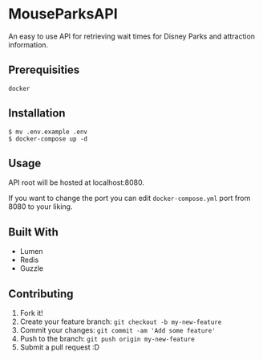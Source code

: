 # MouseParksAPI

An easy to use API for retrieving wait times for Disney Parks and attraction information.



## Prerequisities

```
docker
```

## Installation

```
$ mv .env.example .env
$ docker-compose up -d
```

## Usage

API root will be hosted at localhost:8080.

If you want to change the port you can edit ```docker-compose.yml``` port from 8080 to your liking.

## Built With

* Lumen
* Redis
* Guzzle

## Contributing

1. Fork it!
2. Create your feature branch: `git checkout -b my-new-feature`
3. Commit your changes: `git commit -am 'Add some feature'`
4. Push to the branch: `git push origin my-new-feature`
5. Submit a pull request :D
